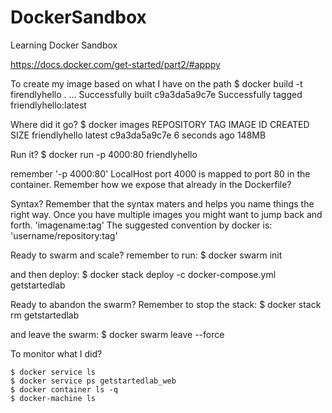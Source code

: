 # DockerSandbox
Learning Docker Sandbox


https://docs.docker.com/get-started/part2/#apppy

To create my image based on what I have on the path
$ docker build -t firendlyhello .
...
Successfully built c9a3da5a9c7e
Successfully tagged friendlyhello:latest

Where did it go?
$ docker images
REPOSITORY                              TAG                 IMAGE ID            CREATED             SIZE
friendlyhello                           latest              c9a3da5a9c7e        6 seconds ago       148MB

Run it?
$ docker run -p 4000:80 friendlyhello

remember '-p 4000:80' LocalHost port 4000 is mapped to port 80 in the container. Remember how we expose that already in the Dockerfile?

Syntax?
Remember that the syntax maters and helps you name things the right way.
Once you have multiple images you might want to jump back and forth.
    'imagename:tag'
The suggested convention by docker is:
    'username/repository:tag'



Ready to swarm and scale?
remember to run:
    $ docker swarm init

and then deploy:
    $ docker stack deploy -c docker-compose.yml getstartedlab

Ready to abandon the swarm?
Remember to stop the stack:
    $ docker stack rm getstartedlab

and leave the swarm:
    $ docker swarm leave --force

To monitor what I did?

    $ docker service ls
    $ docker service ps getstartedlab_web
    $ docker container ls -q
    $ docker-machine ls
